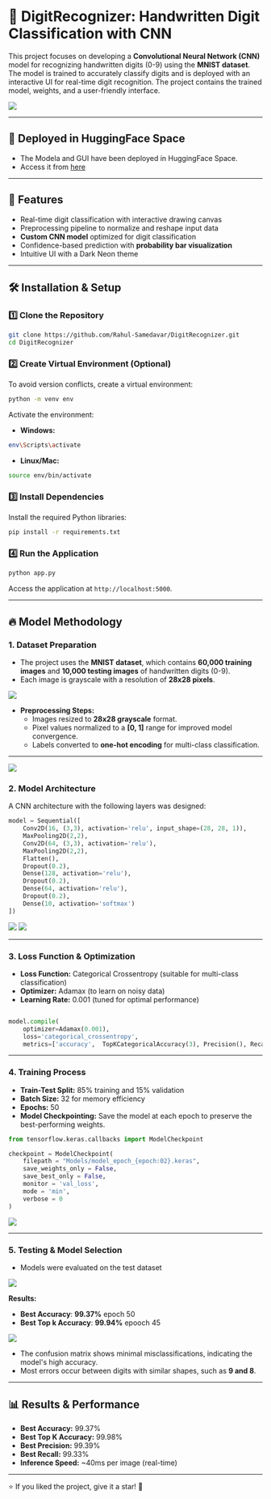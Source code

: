 # 🧠 DigitRecognizer: Handwritten Digit Classification with CNN

This project focuses on developing a **Convolutional Neural Network (CNN)** model for recognizing handwritten digits (0-9) using the **MNIST dataset**. The model is trained to accurately classify digits and is deployed with an interactive UI for real-time digit recognition. The project contains the trained model, weights, and a user-friendly interface.

![](Images/demo4.png)

---
## 🚀 **Deployed in HuggingFace Space**
- The Modela and GUI have been deployed in HuggingFace Space.
- Access it from [here](https://huggingface.co/Spaces/Rahul-Samedavar/DigitRecognizer)

---

## 🚀 **Features**
- Real-time digit classification with interactive drawing canvas
- Preprocessing pipeline to normalize and reshape input data
- **Custom CNN model** optimized for digit classification
- Confidence-based prediction with **probability bar visualization**
- Intuitive UI with a Dark Neon theme

---

## 🛠️ **Installation & Setup**

### 1️⃣ **Clone the Repository**
```bash
git clone https://github.com/Rahul-Samedavar/DigitRecognizer.git
cd DigitRecognizer
```

### 2️⃣ **Create Virtual Environment (Optional)**
To avoid version conflicts, create a virtual environment:
```bash
python -m venv env
```
Activate the environment:

- **Windows:**
```bash
env\Scripts\activate
```

- **Linux/Mac:**
```bash
source env/bin/activate
```

### 3️⃣ **Install Dependencies**
Install the required Python libraries:
```bash
pip install -r requirements.txt
```

### 4️⃣ **Run the Application**
```bash
python app.py
```
Access the application at `http://localhost:5000`.

---

## 🔥 **Model Methodology**

### **1. Dataset Preparation**
- The project uses the **MNIST dataset**, which contains **60,000 training images** and **10,000 testing images** of handwritten digits (0-9).
- Each image is grayscale with a resolution of **28x28 pixels**.

![](Images\DataDistribution.png)

- **Preprocessing Steps:**
    - Images resized to **28x28 grayscale** format.
    - Pixel values normalized to a **[0, 1]** range for improved model convergence.
    - Labels converted to **one-hot encoding** for multi-class classification.
---
![](Images\sample_data.png)

### **2. Model Architecture**
A CNN architecture with the following layers was designed:

```python
model = Sequential([
    Conv2D(16, (3,3), activation='relu', input_shape=(28, 28, 1)),
    MaxPooling2D(2,2),
    Conv2D(64, (3,3), activation='relu'),
    MaxPooling2D(2,2),
    Flatten(),
    Dropout(0.2),
    Dense(128, activation='relu'),
    Dropout(0.2),
    Dense(64, activation='relu'),
    Dropout(0.2),
    Dense(10, activation='softmax') 
])
```

![](Images/model.png)
![](Images/model-visual.png)

---

### **3. Loss Function & Optimization**
- **Loss Function:** Categorical Crossentropy (suitable for multi-class classification)
- **Optimizer:** Adamax (to learn on noisy data)
- **Learning Rate:** 0.001 (tuned for optimal performance)
```python

model.compile(
    optimizer=Adamax(0.001),
    loss='categorical_crossentropy',
    metrics=['accuracy',  TopKCategoricalAccuracy(3), Precision(), Recall()])
```

---

### **4. Training Process**
- **Train-Test Split:** 85% training and 15% validation
- **Batch Size:** 32 for memory efficiency
- **Epochs:** 50
- **Model Checkpointing:** Save the model at each epoch to preserve the best-performing weights.

```python
from tensorflow.keras.callbacks import ModelCheckpoint

checkpoint = ModelCheckpoint(
    filepath = "Models/model_epoch_{epoch:02}.keras",
    save_weights_only = False,
    save_best_only = False,
    monitor = 'val_loss',
    mode = 'min',
    verbose = 0
)
```
![](Images/TrainingMetrics.png)

---

### **5. Testing & Model Selection**
- Models were evaluated on the test dataset

![](Images/TestingMetrics.png)

**Results:**
- **Best Accuracy**: **99.37%** epoch 50
- **Best Top k Accuracy**: **99.94%** epooch 45


![](Images/ConfusionMatrix.png)

- The confusion matrix shows minimal misclassifications, indicating the model's high accuracy.
- Most errors occur between digits with similar shapes, such as **9 and 8**.

---

## 📊 **Results & Performance**
- **Best Accuracy:** 99.37%
- **Best Top K Accuracy:** 99.98%
- **Best Precision:** 99.39%
- **Best Recall:** 99.33%
- **Inference Speed:** ~40ms per image (real-time)

---

⭐️ If you liked the project, give it a star! 🌟